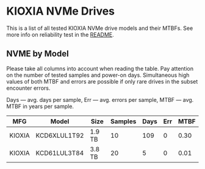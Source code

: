 KIOXIA NVMe Drives
==================

This is a list of all tested KIOXIA NVMe drive models and their MTBFs. See more
info on reliability test in the [README](https://github.com/linuxhw/EnterpriseDrive).

NVME by Model
------------

Please take all columns into account when reading the table. Pay attention on the
number of tested samples and power-on days. Simultaneous high values of both MTBF
and errors are possible if only rare drives in the subset encounter errors.

Days — avg. days per sample,
Err  — avg. errors per sample,
MTBF — avg. MTBF in years per sample.

| MFG       | Model              | Size   | Samples | Days  | Err   | MTBF |
|-----------|--------------------|--------|---------|-------|-------|------|
| KIOXIA    | KCD6XLUL1T92       | 1.9 TB | 10      | 109   | 0     | 0.30   |
| KIOXIA    | KCD61LUL3T84       | 3.8 TB | 20      | 5     | 0     | 0.01   |
